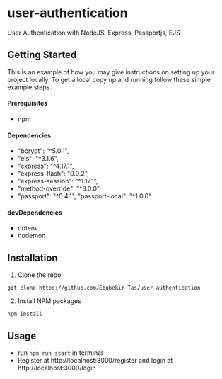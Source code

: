 # user-authentication
User Authentication with NodeJS, Express, Passportjs, EJS

## Getting Started

This is an example of how you may give instructions on setting up your project locally. To get a local copy up and running follow these simple example steps.

#### Prerequisites

 * npm
 
#### Dependencies
 
  *  "bcrypt": "^5.0.1",
  *  "ejs": "^3.1.6",
  *  "express": "^4.17.1",
  *  "express-flash": "0.0.2",
  *  "express-session": "^1.17.1",
  *  "method-override": "^3.0.0",
  *  "passport": "^0.4.1",
    "passport-local": "^1.0.0"
 
#### devDependencies

  * dotenv
  * nodemon
  
 ## Installation
 
 1. Clone the repo

 `git clone https://github.com/Ebubekir-Tas/user-authentication`
 
 2. Install NPM packages
 
 `npm install`
 
 ## Usage
 
 * run `npm run start` in terminal
 * Register at http://localhost:3000/register and login at http://localhost:3000/login
